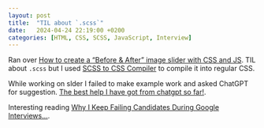 ```yaml
---
layout: post
title:  "TIL about `.scss`"
date:   2024-04-24 22:19:00 +0200
categories: [HTML, CSS, SCSS, JavaScript, Interview]
---
```

Ran over [How to create a “Before & After” image slider with CSS and JS](https://levelup.gitconnected.com/how-to-create-a-before-after-image-slider-with-css-and-js-a609d9ba77bf). TIL about `.scss` but I used [SCSS to CSS Compiler](https://www.cssportal.com/scss-to-css/) to compile it into regular CSS.
 
While working on slder I failed to make example work and asked ChatGPT for suggestion. [The best help I have got from chatgpt so far!](https://chat.openai.com/share/ffc2cdd6-978c-49ab-8600-13c3ff48efe3).

Interesting reading [Why I Keep Failing Candidates During Google Interviews…](https://levelup.gitconnected.com/why-i-keep-failing-candidates-during-google-interviews-dc8f865b2c19).
